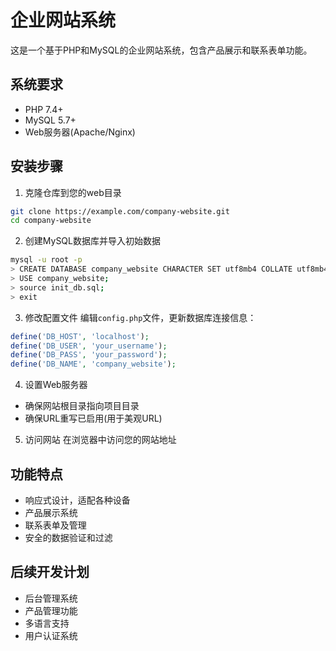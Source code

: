 # 企业网站系统

这是一个基于PHP和MySQL的企业网站系统，包含产品展示和联系表单功能。

## 系统要求
- PHP 7.4+
- MySQL 5.7+
- Web服务器(Apache/Nginx)

## 安装步骤

1. 克隆仓库到您的web目录
```bash
git clone https://example.com/company-website.git
cd company-website
```

2. 创建MySQL数据库并导入初始数据
```bash
mysql -u root -p
> CREATE DATABASE company_website CHARACTER SET utf8mb4 COLLATE utf8mb4_unicode_ci;
> USE company_website;
> source init_db.sql;
> exit
```

3. 修改配置文件
编辑`config.php`文件，更新数据库连接信息：
```php
define('DB_HOST', 'localhost');
define('DB_USER', 'your_username');
define('DB_PASS', 'your_password');
define('DB_NAME', 'company_website');
```

4. 设置Web服务器
- 确保网站根目录指向项目目录
- 确保URL重写已启用(用于美观URL)

5. 访问网站
在浏览器中访问您的网站地址

## 功能特点
- 响应式设计，适配各种设备
- 产品展示系统
- 联系表单及管理
- 安全的数据验证和过滤

## 后续开发计划
- 后台管理系统
- 产品管理功能
- 多语言支持
- 用户认证系统